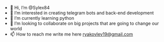 - 👋 Hi, I’m @Sylex84
- 👀 I’m interested in creating telegram bots and back-end development
- 🌱 I’m currently learning python
- 💞️ I’m looking to collaborate on big projects that are going to change our world
- 📫 How to reach me write me here ryakovlev19@gmail.com
